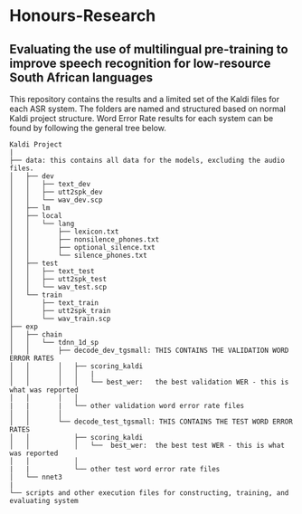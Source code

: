 # Honours-Research

## Evaluating the use of multilingual pre-training to improve speech recognition for low-resource South African languages

This repository contains the results and a limited set of the Kaldi files for each ASR system. The folders are named and structured based on normal Kaldi project structure. Word Error Rate results for each system can be found by following the general tree below.

```
Kaldi Project
|
├── data: this contains all data for the models, excluding the audio files.
│   ├── dev
│   │   ├── text_dev
│   │   ├── utt2spk_dev
│   │   └── wav_dev.scp
│   ├── lm
│   ├── local
│   │   └── lang
│   │       ├── lexicon.txt
│   │       ├── nonsilence_phones.txt
│   │       ├── optional_silence.txt
│   │       └── silence_phones.txt
│   ├── test
│   │   ├── text_test
│   │   ├── utt2spk_test
│   │   └── wav_test.scp
│   └── train
│       ├── text_train
│       ├── utt2spk_train
│       └── wav_train.scp
├── exp
│   ├── chain
│   │   └── tdnn_1d_sp
│   │       ├── decode_dev_tgsmall: THIS CONTAINS THE VALIDATION WORD ERROR RATES
│   │       │   ├── scoring_kaldi
│   │       │   │   |
│   │       │   │   └── best_wer:   the best validation WER - this is what was reported
│   │       │   │
|   |       |   └── other validation word error rate files
│   │       │   
│   │       └── decode_test_tgsmall: THIS CONTAINS THE TEST WORD ERROR RATES
│   │           ├── scoring_kaldi
│   │           │   └──  best_wer:  the best test WER - this is what was reported
│   │           │
|   |           └── other test word error rate files
│   └── nnet3
|
└── scripts and other execution files for constructing, training, and evaluating system
```